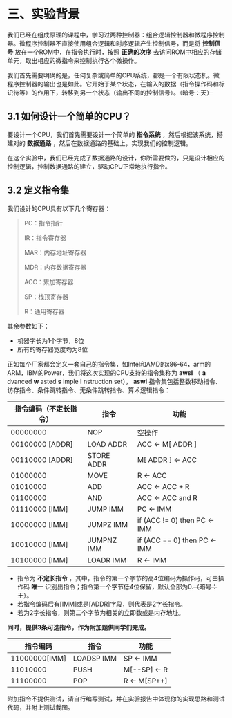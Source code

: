 # 三、实验背景

我们已经在组成原理的课程中，学习过两种控制器：组合逻辑控制器和微程序控制器。微程序控制器不直接使用组合逻辑和时序逻辑产生控制信号，而是将 **控制信号** 放在一个ROM中，在指令执行时，按照 **正确的次序** 去访问ROM中相应的存储单元，取出相应的微指令来控制执行各个微操作。

我们首先需要明确的是，任何复杂或简单的CPU系统，都是一个有限状态机。微程序控制器的输出也是如此。它开始于某个状态，在输入的数据（指令操作码和标识符等）的作用下，转移到另一个状态（输出不同的控制信号）。~~（暗号：天）~~

## 3.1 如何设计一个简单的CPU？

要设计一个CPU，我们首先需要设计一个简单的 **指令系统** ，然后根据该系统，搭建对的 **数据通路** ，然后在数据通路的基础上，实现我们的控制逻辑。

在这个实验中，我们已经完成了数据通路的设计，你所需要做的，只是设计相应的控制逻辑，控制数据通路的建立，驱动CPU正常地执行指令。

## 3.2 定义指令集

我们设计的CPU具有以下几个寄存器：

> PC：指令指针
>
> IR：指令寄存器
>
> MAR：内存地址寄存器
>
> MDR：内存数据寄存器
>
> ACC：累加寄存器
>
> SP：栈顶寄存器
>
> R：通用寄存器

其余参数如下：

- 机器字长为1个字节，8位
- 所有的寄存器宽度均为8位



正如每个厂家都会定义一套自己的指令集，如Intel和AMD的x86-64，arm的ARM，IBM的Power，我们将这次实现的CPU支持的指令集称为 **awsI** （  **a** dvanced  **w** asted  **s** imple  **I** nstruction set）， **aswI** 指令集包括整数移动指令、访存指令、条件跳转指令、无条件跳转指令、算术逻辑指令：

| 指令编码（不定长指令） | 指令       | 功能                    |
| -------------- | ---------- | ----------------------- |
| 00000000       | NOP        | 空操作                  |
| 00100000 [ADDR] | LOAD ADDR  | ACC  ←  M[ ADDR ]       |
| 00110000 [ADDR] | STORE ADDR | M[ ADDR ] ← ACC         |
| 01000000       | MOVE       | R  ← ACC                |
| 01010000       | ADD        | ACC  ←  ACC + R         |
| 01100000       | AND        | ACC  ←  ACC and R       |
| 01110000 [IMM] | JUMP IMM   | PC ← IMM                |
| 10000000 [IMM] | JUMPZ IMM  | if (ACC != 0) then PC ← IMM |
| 10010000 [IMM] | JUMPNZ IMM  | if (ACC == 0) then PC ← IMM |
| 10100000 [IMM] | LOADR IMM  | R ← IMM |

- 指令为 **不定长指令** ，其中，指令的第一个字节的高4位编码为操作码，可由操作码 **唯一** 识别出指令；指令第一个字节低4位保留，默认全部为0.~~（暗号：王）~~。
- 若指令编码后有[IMM]或是[ADDR]字段，则代表是2字长指令。
- 若为2字长指令，则第二个字节为相关的立即数或是内存地址。



**同时，提供3条可选指令，作为附加题供同学们完成。**

| 指令编码      | 指令       | 功能          |
| ------------- | ---------- | ------------- |
| 11000000[IMM] | LOADSP IMM | SP ← IMM      |
| 11010000      | PUSH       | M[--SP]  ←  R |
| 11100000      | POP        | R  ←  M[SP++] |

附加指令不提供测试，请自行编写测试，并在实验报告中体现你的实现思路和测试代码，并附上测试截图。


